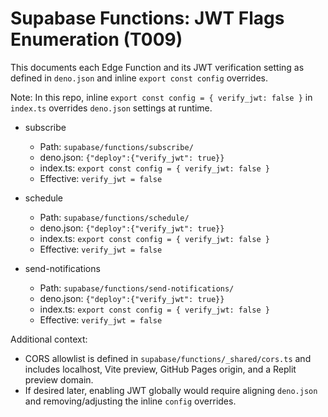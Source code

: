 # Supabase Functions: JWT Flags Enumeration (T009)

This documents each Edge Function and its JWT verification setting as defined in `deno.json` and inline `export const config` overrides.

Note: In this repo, inline `export const config = { verify_jwt: false }` in `index.ts` overrides `deno.json` settings at runtime.

- subscribe
  - Path: `supabase/functions/subscribe/`
  - deno.json: `{"deploy":{"verify_jwt": true}}`
  - index.ts: `export const config = { verify_jwt: false }`
  - Effective: `verify_jwt = false`

- schedule
  - Path: `supabase/functions/schedule/`
  - deno.json: `{"deploy":{"verify_jwt": true}}`
  - index.ts: `export const config = { verify_jwt: false }`
  - Effective: `verify_jwt = false`

- send-notifications
  - Path: `supabase/functions/send-notifications/`
  - deno.json: `{"deploy":{"verify_jwt": true}}`
  - index.ts: `export const config = { verify_jwt: false }`
  - Effective: `verify_jwt = false`

Additional context:
- CORS allowlist is defined in `supabase/functions/_shared/cors.ts` and includes localhost, Vite preview, GitHub Pages origin, and a Replit preview domain.
- If desired later, enabling JWT globally would require aligning `deno.json` and removing/adjusting the inline `config` overrides.
